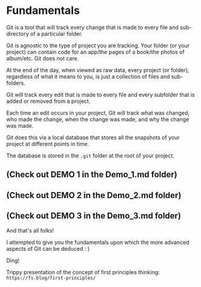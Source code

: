# Fundamentals

Git is a tool that will track every change that is made to every file and sub-directory of a particular folder.

Git is agnostic to the type of project you are tracking. Your folder (or your project) can contain code for an app/the pages of a book/the photos of album/etc. Git does not care.

At the end of the day, when viewed as raw data, every project (or folder), regardless of what it means to you, is just a collection of files and sub-folders.

Git will track every edit that is made to every file and every subfolder that is added or removed from a project.

Each time an edit occurs in your project, Git will track what was changed, who made the change, when the change was made, and why the change was made.

Git does this via a local database that stores all the snapshots of your project at different points in time.

The database is stored in the `.git` folder at the root of your project.

## (Check out DEMO 1 in the Demo_1.md folder)

## (Check out DEMO 2 in the Demo_2.md folder)

## (Check out DEMO 3 in the Demo_3.md folder)

And that's all folks!

I attempted to give you the fundamentals upon which the more advanced aspects of Git can be deduced : )

Ding!

Trippy presentation of the concept of first principles thinking:
`https://fs.blog/first-principles/`